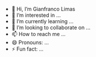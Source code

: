 - 👋 Hi, I’m Gianfranco Limas
- 👀 I’m interested in ...
- 🌱 I’m currently learning ...
- 💞️ I’m looking to collaborate on ...
- 📫 How to reach me ...
- 😄 Pronouns: ...
- ⚡ Fun fact: ...

<!---
xlSosdee/xlSosdee is a ✨ special ✨ repository because its `README.md` (this file) appears on your GitHub profile.
You can click the Preview link to take a look at your changes.
--->
